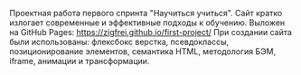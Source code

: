 Проектная работа первого спринта "Научиться учиться".
Сайт кратко излогает современные и эффективные подходы к обучению. Выложен на GitHub Pages: https://zigfrei.github.io/first-project/
При создании сайта были использованы: флексбокс верстка, псевдоклассы, позиционирование элементов, семантика HTML, методология БЭМ, iframe, анимации и трансформации.
